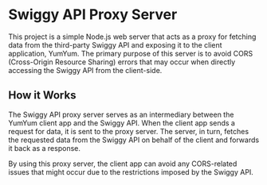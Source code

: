 # Swiggy API Proxy Server

This project is a simple Node.js web server that acts as a proxy for fetching data from the third-party Swiggy API and exposing it to the client application, YumYum. The primary purpose of this server is to avoid CORS (Cross-Origin Resource Sharing) errors that may occur when directly accessing the Swiggy API from the client-side.

## How it Works

The Swiggy API proxy server serves as an intermediary between the YumYum client app and the Swiggy API. When the client app sends a request for data, it is sent to the proxy server. The server, in turn, fetches the requested data from the Swiggy API on behalf of the client and forwards it back as a response.

By using this proxy server, the client app can avoid any CORS-related issues that might occur due to the restrictions imposed by the Swiggy API.
